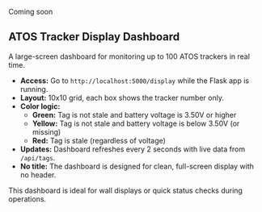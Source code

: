 Coming soon 

## ATOS Tracker Display Dashboard

A large-screen dashboard for monitoring up to 100 ATOS trackers in real time.

- **Access:** Go to `http://localhost:5000/display` while the Flask app is running.
- **Layout:** 10x10 grid, each box shows the tracker number only.
- **Color logic:**
  - **Green:** Tag is not stale and battery voltage is 3.50V or higher
  - **Yellow:** Tag is not stale and battery voltage is below 3.50V (or missing)
  - **Red:** Tag is stale (regardless of voltage)
- **Updates:** Dashboard refreshes every 2 seconds with live data from `/api/tags`.
- **No title:** The dashboard is designed for clean, full-screen display with no header.

This dashboard is ideal for wall displays or quick status checks during operations. 